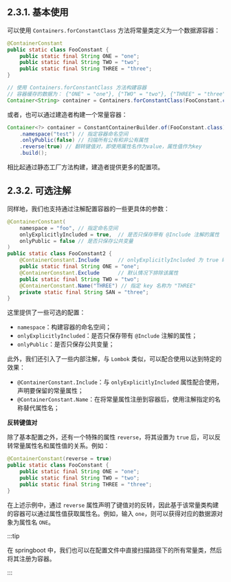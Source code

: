 ## 2.3.1. 基本使用

可以使用 `Containers.forConstantClass` 方法将常量类定义为一个数据源容器：

```java
@ContainerConstant
public static class FooConstant {
    public static final String ONE = "one";
    public static final String TWO = "two";
    public static final String THREE = "three";
}

// 使用 Containers.forConstantClass 方法构建容器
// 容器缓存的数据为： {"ONE" = "one"}, {"TWO" = "two"}, {"THREE" = "three"}
Container<String> container = Containers.forConstantClass(FooConstant.class, new SimpleAnnotationFinder());
```

或者，也可以通过建造者构建一个常量容器：

~~~java
Container<?> container = ConstantContainerBuilder.of(FooConstant.class)
    .namespace("test") // 指定容器命名空间
    .onlyPublic(false) // 扫描所有公有和非公有属性
    .reverse(true) // 翻转键值对，即使用属性名作为value，属性值作为key
    .build();
~~~

相比起通过静态工厂方法构建，建造者提供更多的配置项。

## 2.3.2. 可选注解

同样地，我们也支持通过注解配置容器的一些更具体的参数：

```java
@ContainerConstant(
    namespace = "foo", // 指定命名空间
    onlyExplicitlyIncluded = true,  // 是否只保存带有 @Include 注解的属性
    onlyPublic = false // 是否只保存公共变量
)
public static class FooConstant2 {
    @ContainerConstant.Include      // onlyExplicitlyIncluded 为 true 时，仅包含带有该注解的属性
    public static final String ONE = "one";
    @ContainerConstant.Exclude      // 默认情况下排除该属性
    public static final String TWO = "two";
    @ContainerConstant.Name("THREE") // 指定 key 名称为 "THREE"
    private static final String SAN = "three";
}
```

这里提供了一些可选的配置：

- `namespace`：构建容器的命名空间；
- `onlyExplicitlyIncluded`：是否只保存带有 `@Include` 注解的属性；
- `onlyPublic`：是否只保存公共变量；

此外，我们还引入了一些内部注解，与 `Lombok` 类似，可以配合使用以达到特定的效果：

- `@ContainerConstant.Include`：与 `onlyExplicitlyIncluded` 属性配合使用，声明要保留的常量属性；
- `@ContainerConstant.Name`：在将常量属性注册到容器后，使用注解指定的名称替代属性名；

**反转键值对**

除了基本配置之外，还有一个特殊的属性 `reverse`，将其设置为 `true` 后，可以反转常量属性名和属性值的关系。例如：

```java
@ContainerConstant(reverse = true)
public static class FooConstant {
    public static final String ONE = "one";
    public static final String TWO = "two";
    public static final String THREE = "three";
}
```

在上述示例中，通过 `reverse` 属性声明了键值对的反转，因此基于该常量类构建的容器可以通过属性值获取属性名。例如，输入 `one`，则可以获得对应的数据源对象为属性名 `ONE`。

:::tip

在 springboot 中，我们也可以在配置文件中直接扫描路径下的所有常量类，然后将其注册为容器。

:::